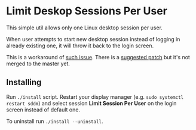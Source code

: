 Limit Deskop Sessions Per User
==============================

This simple util allows only one Linux desktop session per user.

When user attempts to start new desktop session instead of logging in already existing one, it will throw it back to the login screen.

This is a workaround of [such issue](https://github.com/sddm/sddm/issues/447). There is a [suggested patch](https://github.com/sddm/sddm/pull/730) but it's not merged to the master yet.

Installing
----------

Run `./install` script. Restart your display manager (e.g. `sudo systemctl restart sddm`) and select session **Limit Session Per User** on the login screen instead of default one.

To uninstall run `./install --uninstall`.
